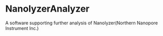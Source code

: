 # NanolyzerAnalyzer
A software supporting further analysis of Nanolyzer(Northern Nanopore Instrument Inc.)
